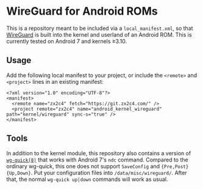 WireGuard for Android ROMs
==========================

This is a repository meant to be included via a `local_manifest.xml`, so that [WireGuard](https://www.wireguard.com/) is built into the kernel and userland of an Android ROM. This is currently tested on Android 7 and kernels ≥3.10.

Usage
-----

Add the following local manifest to your project, or include the `<remote>` and `<project>` lines in an existing manifest:

```
<?xml version="1.0" encoding="UTF-8"?>
<manifest>
  <remote name="zx2c4" fetch="https://git.zx2c4.com/" />
  <project remote="zx2c4" name="android_kernel_wireguard" path="kernel/wireguard" sync-s="true" />
</manifest>
```

Tools
-----

In addition to the kernel module, this repository also contains a version of [`wg-quick(8)`](https://git.zx2c4.com/WireGuard/about/src/tools/wg-quick.8) that works with Android 7's `ndc` command. Compared to the ordinary wg-quick, this one does not support `SaveConfig` and `{Pre,Post}{Up,Down}`. Put your configuration files into `/data/misc/wireguard/`. After that, the normal `wg-quick up|down` commands will work as usual.
